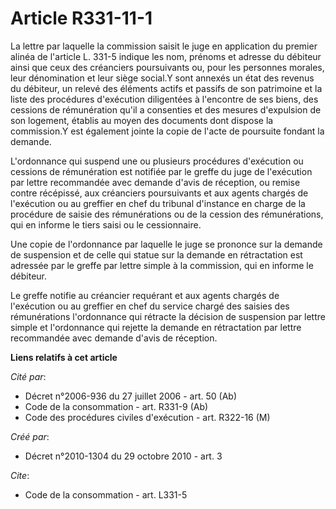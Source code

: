 # Article R331-11-1

La lettre par laquelle la commission saisit le juge en application du premier alinéa de l'article L. 331-5 indique les nom,
prénoms et adresse du débiteur ainsi que ceux des créanciers poursuivants ou, pour les personnes morales, leur dénomination
et leur siège social.Y sont annexés un état des revenus du débiteur, un relevé des éléments actifs et passifs de son
patrimoine et la liste des procédures d'exécution diligentées à l'encontre de ses biens, des cessions de rémunération qu'il a
consenties et des mesures d'expulsion de son logement, établis au moyen des documents dont dispose la commission.Y est
également jointe la copie de l'acte de poursuite fondant la demande.

L'ordonnance qui suspend une ou plusieurs procédures d'exécution ou cessions de rémunération est notifiée par le greffe du
juge de l'exécution par lettre recommandée avec demande d'avis de réception, ou remise contre récépissé, aux créanciers
poursuivants et aux agents chargés de l'exécution ou au greffier en chef du tribunal d'instance en charge de la procédure de
saisie des rémunérations ou de la cession des rémunérations, qui en informe le tiers saisi ou le cessionnaire. 

Une copie de l'ordonnance par laquelle le juge se prononce sur la demande de suspension et de celle qui statue sur la demande
en rétractation est adressée par le greffe par lettre simple à la commission, qui en informe le débiteur. 

Le greffe notifie au créancier requérant et aux agents chargés de l'exécution ou au greffier en chef du service chargé des
saisies des rémunérations l'ordonnance qui rétracte la décision de suspension par lettre simple et l'ordonnance qui rejette
la demande en rétractation par lettre recommandée avec demande d'avis de réception.

**Liens relatifs à cet article**

_Cité par_:

  - Décret n°2006-936 du 27 juillet 2006 - art. 50 (Ab)
  - Code de la consommation - art. R331-9 (Ab)
  - Code des procédures civiles d'exécution - art. R322-16 (M)

_Créé par_:

  - Décret n°2010-1304 du 29 octobre 2010 - art. 3

_Cite_:

  - Code de la consommation - art. L331-5
